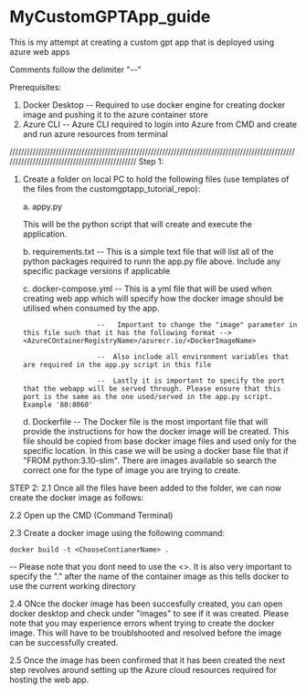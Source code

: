 # MyCustomGPTApp_guide
This is my attempt at creating a custom gpt app that is deployed using azure web apps 

Comments follow the delimiter "--"

Prerequisites: 
1. Docker Desktop --  Required to use docker engine for creating docker image and pushing it to the azure container store
2. Azure CLI      --  Azure CLI required to login into Azure from CMD and create and run azure resources from terminal

///////////////////////////////////////////////////////////////////////////////////////////////////////////////////////////////////////////////
Step 1:
1. Create a folder on local PC to hold the following files (use templates of the files from the customgptapp_tutorial_repo):
   
   a. appy.py
   
   This will be the python script that will create and execute the application.
   
   b. requirements.txt
   --  This is a simple text file that will list all of the python packages required to runn the app.py file above. Include any specific package versions if applicable
   
   c. docker-compose.yml --  This is a yml file that will be used when creating web app which will specify how the docker image should be utilised when consumed by the app.
   
                         --   Important to change the "image" parameter in this file such that it has the following format --> <AzureCOntainerRegistryName>/azurecr.io/<DockerImageName>
   
                         --  Also include all environment variables that are required in the app.py script in this file
   
                         --  Lastly it is important to specify the port that the webapp will be served through. Please ensure that this port is the same as the one used/served in the app.py script. Example '80:8060'
   
   d. Dockerfile         --  The Docker file is the most important file that will provide the instructions for how the docker image will be created. This file should be copied from base docker image files and used only for the specific location. In this case we will be using a docker base file that if "FROM python:3.10-slim".  There are images available so search the correct one for the type of image you are trying to create.

STEP 2:
2.1 Once all the files have been added to the folder, we can now create the docker image as follows:

2.2 Open up the CMD (Command Terminal)

2.3 Create a docker image using the following command:

    docker build -t <ChooseContianerName> .      
    
-- Please note that you dont need to use the <>. It is also very important to specify the "." after the name of the container image as this tells docker to use the current working directory

2.4 ONce the docker image has been succesfully created, you can open docker desktop and check under "images" to see if it was created. Please note that you may experience errors whent trying to create the docker image. This will have to be troublshooted and resolved before the image can be successfully created. 

2.5 Once the image has been confirmed that it has been created the next step revolves around setting up the Azure cloud resources required for hosting the web app. 



    





